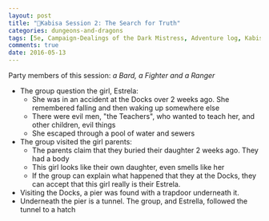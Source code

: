 ```yaml
---
layout: post
title: "🐲Kabisa Session 2: The Search for Truth"
categories: dungeons-and-dragons
tags: [5e, Campaign-Dealings of the Dark Mistress, Adventure log, Kabisa-D&D]
comments: true
date: 2016-05-13
---
```


Party members of this session: _a Bard, a Fighter and a Ranger_

- The group question the girl, Estrela:
  - She was in an accident at the Docks over 2 weeks ago. She remembered falling and then waking up somewhere else
  - There were evil men, "the Teachers", who wanted to teach her, and other children, evil things
  - She escaped through a pool of water and sewers
- The group visited the girl parents:
  - The parents claim that they buried their daughter 2 weeks ago. They had a body
  - This girl looks like their own daughter, even smells like her
  - If the group can explain what happened that they at the Docks, they can accept that this girl really is their Estrela.
- Visiting the Docks, a pier was found with a trapdoor underneath it.
- Underneath the pier is a tunnel. The group, and Estrella, followed the tunnel to a hatch